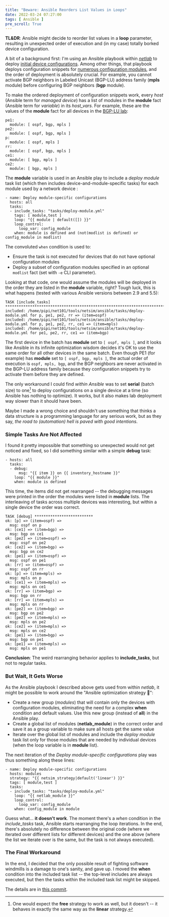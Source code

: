 ```yaml
---
title: "Beware: Ansible Reorders List Values in Loops"
date: 2022-03-24 07:27:00
tags: [ Ansible ]
pre_scroll: True
---
```

**TL&DR**: Ansible might decide to reorder list values in a **loop** parameter, resulting in unexpected order of execution and (in my case) totally borked device configuration.

A bit of a background first: I'm using an Ansible playbook within *[netlab](https://netlab.tools/)* to deploy [initial device configurations](https://netlab.tools/netlab/initial/). Among other things, that playbook deploys configuration snippets for [numerous configuration modules](https://netlab.tools/modules/), and the order of deployment is absolutely crucial. For example, you cannot activate BGP neighbors in Labeled Unicast (BGP-LU) address family (**mpls** module) before configuring BGP neighbors (**bgp** module).
<!--more-->
To make the ordered deployment of configuration snippets work, every *host* (Ansible term for *managed device*) has a list of modules in the **module** fact (Ansible term for *variable*) in its *host_vars*. For example, these are the values of the **module** fact for all devices in the [BGP-LU lab](https://github.com/ipspace/netlab-examples/tree/master/MPLS/ldp-bgp-lu):

```
pe1:
  module: [ ospf, bgp, mpls ]
pe2:
  module: [ ospf, bgp, mpls ]
p:
  module: [ ospf, mpls ]
rr:
  module: [ ospf, bgp, mpls ]
ce1:
  module: [ bgp, mpls ]
ce2:
  module: [ bgp, mpls ]
```

The **module** variable is used in an Ansible play to include a *deploy module* task list (which then includes device-and-module-specific tasks) for each module used by a network device :

```
- name: Deploy module-specific configurations
  hosts: all
  tasks:
  - include_tasks: "tasks/deploy-module.yml"
    tags: [ module,test ]
    loop: "{{ module | default([]) }}"
    loop_control:
      loop_var: config_module
    when: module is defined and (not(modlist is defined) or config_module in modlist)
```

The convoluted `when` condition is used to:

* Ensure the task is not executed for devices that do not have optional configuration modules
* Deploy a subset of configuration modules specified in an optional `modlist` fact (set with `-e` CLI parameter).

Looking at that code, one would assume the modules will be deployed in the order they are listed in the **module** variable, right? Tough luck, this is what happens (tested with various Ansible versions between 2.9 and 5.5):

```
TASK [include_tasks] ***************************************************************************************************************
included: /home/pipi/net101/tools/netsim/ansible/tasks/deploy-module.yml for p, pe1, pe2, rr => (item=ospf)
included: /home/pipi/net101/tools/netsim/ansible/tasks/deploy-module.yml for p, pe1, pe2, rr, ce1 => (item=mpls)
included: /home/pipi/net101/tools/netsim/ansible/tasks/deploy-module.yml for pe1, pe2, rr, ce1 => (item=bgp)

```

The first device in the batch has **module** set to `[ ospf, mpls ]`, and it looks like Ansible in its infinite optimization wisdom decides it's OK to use the same order for all other devices in the same batch. Even though PE1 (for example) has **module** set to `[ ospf, bgp, mpls ]`, the actual order of execution is `ospf, mpls, bgp`, and the BGP neighbors are never activated in the BGP-LU address family because they configuration snippets try to activate them before they are defined.

The only workaround I could find *within Ansible* was to set **serial** (batch size) to one[^FREE] to deploy configurations on a single device at a time (so Ansible has nothing to optimize). It works, but it also makes lab deployment way slower than it should have been.

Maybe I made a wrong choice and shouldn't use something that thinks a data structure is a programming language for any serious work, but as they say, _the road to (automation) hell is paved with good intentions_.

### Simple Tasks Are Not Affected

I found it pretty impossible that something so unexpected would not get noticed and fixed, so I did something similar with a simple **debug** task:

```
- hosts: all
  tasks:
  - debug:
      msg: "{{ item }} on {{ inventory_hostname }}"
    loop: "{{ module }}"
    when: module is defined
```

This time, the items did not get rearranged -- the debugging messages were printed in the order the modules were listed in **module** lists. The interleaving of tasks across multiple devices was interesting, but within a single device the order was correct.

```
TASK [debug] **************************
ok: [p] => (item=ospf) =>
  msg: ospf on p
ok: [ce1] => (item=bgp) =>
  msg: bgp on ce1
ok: [pe2] => (item=ospf) =>
  msg: ospf on pe2
ok: [ce2] => (item=bgp) =>
  msg: bgp on ce2
ok: [pe1] => (item=ospf) =>
  msg: ospf on pe1
ok: [rr] => (item=ospf) =>
  msg: ospf on rr
ok: [p] => (item=mpls) =>
  msg: mpls on p
ok: [ce1] => (item=mpls) =>
  msg: mpls on ce1
ok: [rr] => (item=bgp) =>
  msg: bgp on rr
ok: [rr] => (item=mpls) =>
  msg: mpls on rr
ok: [pe2] => (item=bgp) =>
  msg: bgp on pe2
ok: [pe2] => (item=mpls) =>
  msg: mpls on pe2
ok: [ce2] => (item=mpls) =>
  msg: mpls on ce2
ok: [pe1] => (item=bgp) =>
  msg: bgp on pe1
ok: [pe1] => (item=mpls) =>
  msg: mpls on pe1
```

**Conclusion**: The weird rearranging behavior applies to **include_tasks**, but not to regular tasks.

### But Wait, It Gets Worse

As the Ansible playbook I described above gets used from within *netlab*, it might be possible to work around the "Ansible optimization strategy 🤪":

* Create a new group (*modules*) that will contain only the devices with configuration modules, eliminating the need for a complex **when** condition and default values. Use this new group (instead of **all**) in the Ansible play.
* Create a global list of modules (**netlab\_module**) in the correct order and save it as a group variable to make sure all hosts get the same value
* Iterate over the global list of modules and include the *deploy module* task list only for those modules that are needed by individual devices (when the loop variable is in **module** list).

The next iteration of the _Deploy module-specific configurations_ play was thus something along these lines:

```
- name: Deploy module-specific configurations
  hosts: modules
  strategy: "{{ netsim_strategy|default('linear') }}"
  tags: [ module,test ]
  tasks:
  - include_tasks: "tasks/deploy-module.yml"
    loop: "{{ netlab_module }}"
    loop_control:
      loop_var: config_module
    when: config_module in module
```

Guess what... **it doesn't work**. The moment there's a *when* condition in the *include_tasks* task, Ansible starts rearranging the loop iterations. In the end, there's absolutely no difference between the original code (where we iterated over different lists for different devices) and the one above (where the list we iterate over is the same, but the task is not always executed).

### The Final Workaround

In the end, I decided that the only possible result of fighting software windmills is a damage to one's sanity, and gave up. I moved the **when** condition into the included task list -- the top-level includes are always executed, but then the tasks within the included task list might be skipped.

The details are in [this commit](https://github.com/ipspace/netlab/commit/da013c44d85bb0fd210ad478b70ffcb24bc762cd).

[^FREE]: One would expect the **free** strategy to work as well, but it doesn't -- it behaves in exactly the same way as the **linear** strategy.
